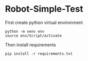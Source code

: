 # Robot-Simple-Test

First create python virtual environment

	python -m venv env
	source env/Script/activate

Then install requirements

	pip install -r requirements.txt